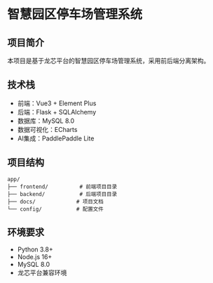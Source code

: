 # 智慧园区停车场管理系统

## 项目简介
本项目是基于龙芯平台的智慧园区停车场管理系统，采用前后端分离架构。

## 技术栈
- 前端：Vue3 + Element Plus
- 后端：Flask + SQLAlchemy
- 数据库：MySQL 8.0
- 数据可视化：ECharts
- AI集成：PaddlePaddle Lite

## 项目结构
```
app/
├── frontend/          # 前端项目目录
├── backend/           # 后端项目目录
├── docs/             # 项目文档
└── config/           # 配置文件
```

## 环境要求
- Python 3.8+
- Node.js 16+
- MySQL 8.0
- 龙芯平台兼容环境 